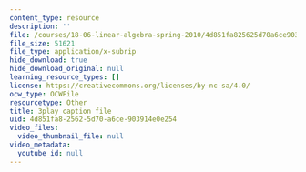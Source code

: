 ```yaml
---
content_type: resource
description: ''
file: /courses/18-06-linear-algebra-spring-2010/4d851fa825625d70a6ce903914e0e254_osh80YCg_GM.vtt
file_size: 51621
file_type: application/x-subrip
hide_download: true
hide_download_original: null
learning_resource_types: []
license: https://creativecommons.org/licenses/by-nc-sa/4.0/
ocw_type: OCWFile
resourcetype: Other
title: 3play caption file
uid: 4d851fa8-2562-5d70-a6ce-903914e0e254
video_files:
  video_thumbnail_file: null
video_metadata:
  youtube_id: null
---
```

